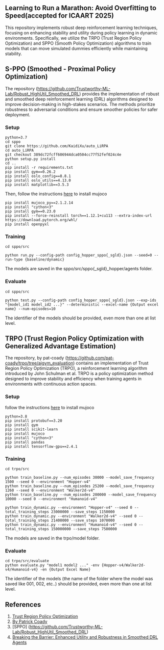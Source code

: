 ## Learning to Run a Marathon: Avoid Overfitting to Speed(accepted for ICAART 2025)

This repository implements robust deep reinforcement learning techniques, focusing on enhancing stability and utility during policy learning in dynamic environments. Specifically, we utilize the TRPO (Trust Region Policy Optimization) and SPPO (Smooth Policy Optimization) algorithms to train models that can move simulated dummies efficiently while maintaining stability.

## S-PPO (Smoothed - Proximal Policy Optimization)

The repository (https://github.com/Trustworthy-ML-Lab/Robust_HighUtil_Smoothed_DRL) provides the implementation of robust and smoothed deep reinforcement learning (DRL) algorithms designed to improve decision-making in high-stakes scenarios. The methods prioritize robustness to adversarial conditions and ensure smoother policies for safer deployment.

### Setup
```
python=3.7
cd sppo
git clone https://github.com/KaidiXu/auto_LiRPA
cd auto_LiRPA
git checkout 389dc72fcff606944dca0504cc77f52fef024c4e
python setup.py install
cd ..
pip install -r requirements.txt
pip install gym==0.26.2
pip install oslo_config==8.8.1
pip install oslo_utils==4.13.0
pip install matplotlib==3.5.3
```
Then, follow the instructions [here](https://github.com/openai/mujoco-py#install-mujoco) to install mujoco
```
pip install mujoco_py==2.1.2.14
pip install "cython<3"
pip install gym==0.23.0
pip install --force-reinstall torch==1.12.1+cu113 --extra-index-url https://download.pytorch.org/whl/
pip install openpyxl
```

### Training
```
cd sppo/src

python run.py --config-path config_hopper_sppo{_sgld}.json --seed=0 --run-type {baseline/dynamic}
```
The models are saved in the sppo/src/sppo{_sgld}_hopper/agents folder.

### Evaluate
```
cd sppo/src

python test.py --config-path config_hopper_sppo{_sgld}.json --exp-ids "{model_id1 model_id2 ...}" --deterministic --excel-name {Output excel name} --num-episodes=10
```
The identifier of the models should be provided, even more than one at list level.


## TRPO (Trust Region Policy Optimization with Generalized Advantage Estimation)

The repository, by pat-coady (https://github.com/pat-coady/trpo/tree/aigym_evaluation) contains an implementation of Trust Region Policy Optimization (TRPO), a reinforcement learning algorithm introduced by John Schulman et al. TRPO is a policy optimization method designed to improve stability and efficiency when training agents in environments with continuous action spaces.

### Setup
follow the instructions [here](https://github.com/openai/mujoco-py#install-mujoco) to install mujoco
```
python=3.8
pip install protobuf==3.20
pip install gym
pip install scikit-learn
pip install mujoco
pip install "cython<3"
pip install pandas
pip install tensorflow-gpu==2.4.1
```

### Training
```
cd trpo/src

python train_baseline.py --num_episodes 30000 --model_save_frequency 1500 --seed 0 --environment "Hopper-v4"
python train_baseline.py --num_episodes 25200 --model_save_frequency 1260 --seed 0 --environment "Walker2d-v4"
python train_baseline.py --num_episodes 200000 --model_save_frequency 10000 --seed 0 --environment "Humanoid-v4"

python train_dynamic.py --environment "Hopper-v4" --seed 0 --total_training_steps 23000000 --save_steps 1150000
python train_dynamic.py --environment "Walker2d-v4" --seed 0 --total_training_steps 21400000 --save_steps 1070000
python train_dynamic.py --environment "Humanoid-v4" --seed 0 --total_training_steps 150000000 --save_steps 7500000
```
The models are saved in the trpo/model folder.


### Evaluate
```
cd trpo/src/evaluate
python evaluate.py "model1 model2 ..." -env {Hopper-v4/Walker2d-v4/Humanoid-v4} -en {Output Excel Name}
```
The identifier of the models (the name of the folder where the model was saved like 001, 002, etc..) should be provided, even more than one at list level.


## References

1. [Trust Region Policy Optimization](https://arxiv.org/pdf/1502.05477.pdf)
5. [By Patrick Coady](https://github.com/pat-coady/trpo/tree/aigym_evaluation)
6. [SPPO] (https://github.com/Trustworthy-ML-Lab/Robust_HighUtil_Smoothed_DRL)
6. [Breaking the Barrier: Enhanced Utility and Robustness in Smoothed DRL Agents](https://arxiv.org/pdf/2406.18062)
